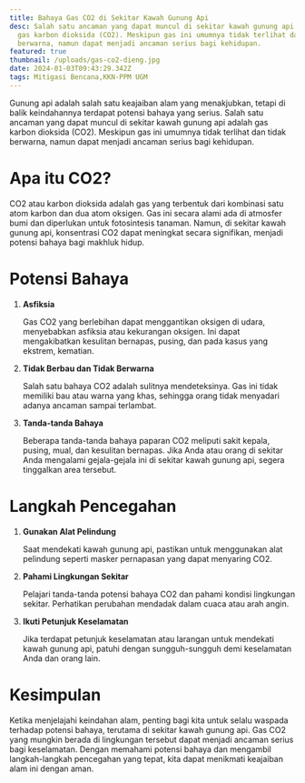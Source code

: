 ```yaml
---
title: Bahaya Gas CO2 di Sekitar Kawah Gunung Api
desc: Salah satu ancaman yang dapat muncul di sekitar kawah gunung api adalah
  gas karbon dioksida (CO2). Meskipun gas ini umumnya tidak terlihat dan tidak
  berwarna, namun dapat menjadi ancaman serius bagi kehidupan.
featured: true
thumbnail: /uploads/gas-co2-dieng.jpg
date: 2024-01-03T09:43:29.342Z
tags: Mitigasi Bencana,KKN-PPM UGM
---
```


Gunung api adalah salah satu keajaiban alam yang menakjubkan, tetapi di balik keindahannya terdapat potensi bahaya yang serius. Salah satu ancaman yang dapat muncul di sekitar kawah gunung api adalah gas karbon dioksida (CO2). Meskipun gas ini umumnya tidak terlihat dan tidak berwarna, namun dapat menjadi ancaman serius bagi kehidupan.

# Apa itu CO2?

CO2 atau karbon dioksida adalah gas yang terbentuk dari kombinasi satu atom karbon dan dua atom oksigen. Gas ini secara alami ada di atmosfer bumi dan diperlukan untuk fotosintesis tanaman. Namun, di sekitar kawah gunung api, konsentrasi CO2 dapat meningkat secara signifikan, menjadi potensi bahaya bagi makhluk hidup.

# Potensi Bahaya

1. **Asfiksia**

   Gas CO2 yang berlebihan dapat menggantikan oksigen di udara, menyebabkan asfiksia atau kekurangan oksigen. Ini dapat mengakibatkan kesulitan bernapas, pusing, dan pada kasus yang ekstrem, kematian.

2. **Tidak Berbau dan Tidak Berwarna**

   Salah satu bahaya CO2 adalah sulitnya mendeteksinya. Gas ini tidak memiliki bau atau warna yang khas, sehingga orang tidak menyadari adanya ancaman sampai terlambat.

3. **Tanda-tanda Bahaya**

   Beberapa tanda-tanda bahaya paparan CO2 meliputi sakit kepala, pusing, mual, dan kesulitan bernapas. Jika Anda atau orang di sekitar Anda mengalami gejala-gejala ini di sekitar kawah gunung api, segera tinggalkan area tersebut.

# Langkah Pencegahan

1. **Gunakan Alat Pelindung**

   Saat mendekati kawah gunung api, pastikan untuk menggunakan alat pelindung seperti masker pernapasan yang dapat menyaring CO2.

2. **Pahami Lingkungan Sekitar**

   Pelajari tanda-tanda potensi bahaya CO2 dan pahami kondisi lingkungan sekitar. Perhatikan perubahan mendadak dalam cuaca atau arah angin.

3. **Ikuti Petunjuk Keselamatan**

   Jika terdapat petunjuk keselamatan atau larangan untuk mendekati kawah gunung api, patuhi dengan sungguh-sungguh demi keselamatan Anda dan orang lain.

# Kesimpulan

Ketika menjelajahi keindahan alam, penting bagi kita untuk selalu waspada terhadap potensi bahaya, terutama di sekitar kawah gunung api. Gas CO2 yang mungkin berada di lingkungan tersebut dapat menjadi ancaman serius bagi keselamatan. Dengan memahami potensi bahaya dan mengambil langkah-langkah pencegahan yang tepat, kita dapat menikmati keajaiban alam ini dengan aman.
